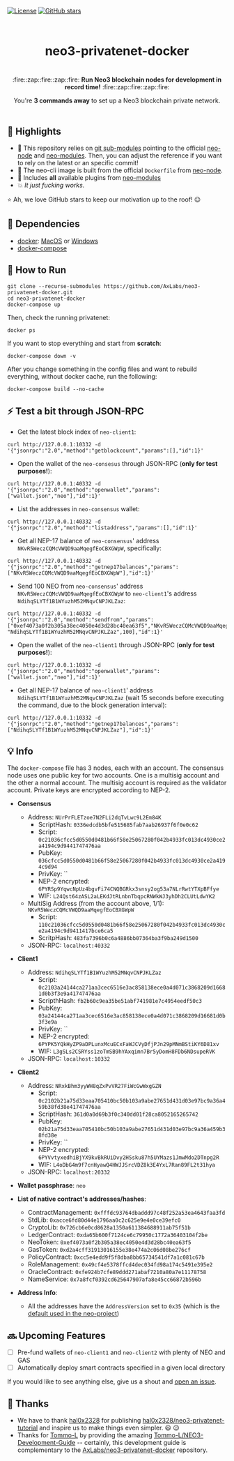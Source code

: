 [![License](https://img.shields.io/github/license/AxLabs/neo3-privatenet-docker)](https://github.com/AxLabs/neo3-privatenet-docker/blob/master/LICENSE)
[![GitHub stars](https://img.shields.io/github/stars/AxLabs/neo3-privatenet-docker?style=social)](https://github.com/AxLabs/neo3-privatenet-docker/stargazers)

<div align="center" style="margin-top: 50pt; margin-bottom: 50px;">  
<h1>neo3-privatenet-docker</h1>
<p align="center" style="margin-top: 30pt;">
  :fire::zap::fire::zap::fire:
  <b>Run Neo3 blockchain nodes for development in record time!</b>
  :fire::zap::fire::zap::fire:
</p>

<p>You're <b>3 commands away</b> to set up a Neo3 blockchain private network.</p>
</div>

## :tada: Highlights

* :green_heart: This repository relies on [git sub-modules](https://git-scm.com/book/en/v2/Git-Tools-Submodules) pointing to the official [neo-node](https://github.com/neo-project/neo-modules/) and [neo-modules](https://github.com/neo-project/neo-node/). Then, you can adjust the reference if you want to rely on the latest or an specific commit!
* :rocket: The neo-cli image is built from the official `Dockerfile` from [neo-node](https://github.com/neo-project/neo-node/).
* :100: Includes **all** available plugins from [neo-modules](https://github.com/neo-project/neo-modules/)
* :boom: *It just fucking works.*

 :star: Ah, we love GitHub stars to keep our motivation up to the roof! :wink:

## :rotating_light: Dependencies
 - [docker](https://docs.docker.com/install/): [MacOS](https://docs.docker.com/docker-for-mac/install/) or [Windows](https://docs.docker.com/docker-for-windows/install/)
 - [docker-compose](https://docs.docker.com/compose/install/)

## :running: How to Run

```
git clone --recurse-submodules https://github.com/AxLabs/neo3-privatenet-docker.git
cd neo3-privatenet-docker
docker-compose up
```

Then, check the running privatenet:

```
docker ps
```

If you want to stop everything and start from **scratch**:

```
docker-compose down -v
```

After you change something in the config files and want to rebuild everything, without docker cache, run the following:

```
docker-compose build --no-cache
```

## :zap: Test a bit through JSON-RPC

* Get the latest block index of `neo-client1`:

```
curl http://127.0.0.1:10332 -d '{"jsonrpc":"2.0","method":"getblockcount","params":[],"id":1}'
```

* Open the wallet of the `neo-consesus` through JSON-RPC (**only for test purposes!**):

```
curl http://127.0.0.1:40332 -d '{"jsonrpc":"2.0","method":"openwallet","params":["wallet.json","neo"],"id":1}'
```

* List the addresses in `neo-consensus` wallet:

```
curl http://127.0.0.1:40332 -d '{"jsonrpc":"2.0","method":"listaddress","params":[],"id":1}'
```

* Get all NEP-17 balance of `neo-consensus`' address `NKvR5WeczCQMcVWQD9aaMqegfEoCBXGWpW`, specifically:

```
curl http://127.0.0.1:40332 -d '{"jsonrpc":"2.0","method":"getnep17balances","params":["NKvR5WeczCQMcVWQD9aaMqegfEoCBXGWpW"],"id":1}'
```

* Send 100 NEO from `neo-consensus`' address `NKvR5WeczCQMcVWQD9aaMqegfEoCBXGWpW` to `neo-client1`'s address `NdihqSLYTf1B1WYuzhM52MNqvCNPJKLZaz`:

```
curl http://127.0.0.1:40332 -d '{"jsonrpc":"2.0","method":"sendfrom","params":["0xef4073a0f2b305a38ec4050e4d3d28bc40ea63f5","NKvR5WeczCQMcVWQD9aaMqegfEoCBXGWpW", "NdihqSLYTf1B1WYuzhM52MNqvCNPJKLZaz",100],"id":1}'
```

* Open the wallet of the `neo-client1` through JSON-RPC (**only for test purposes!**):

```
curl http://127.0.0.1:10332 -d '{"jsonrpc":"2.0","method":"openwallet","params":["wallet.json","neo"],"id":1}'
```

* Get all NEP-17 balance of `neo-client1`' address `NdihqSLYTf1B1WYuzhM52MNqvCNPJKLZaz` (wait 15 seconds before executing the command, due to the block generation interval): 

```
curl http://127.0.0.1:10332 -d '{"jsonrpc":"2.0","method":"getnep17balances","params":["NdihqSLYTf1B1WYuzhM52MNqvCNPJKLZaz"],"id":1}'
```

## :bulb: Info

The `docker-compose` file has 3 nodes, each with an account. The consensus node uses one public key for two accounts. One is a multisig account and the other a normal account. The multisig account is required as the validator account. Private keys are encrypted according to NEP-2.

* **Consensus**
  * Address: `NUrPrFLETzoe7N2FLi2dqTvLwc9L2Em84K`
    * ScriptHash: `0336edcdb5bfe515685fab7aab26937f6f0e0c62`
    * Script: `0c21036cfcc5d0550d0481b66f58e25067280f042b4933fc013dc4930ce2a4194c9d9441747476aa`
    * PubKey: `036cfcc5d0550d0481b66f58e25067280f042b4933fc013dc4930ce2a4194c9d94`
    * PrivKey: ``
    * NEP-2 encrypted: `6PYRSp9YqwcNpUz4bgvFi74CNQBGRkx3snsy2og53a7NLrRwtYTXpBFfye`
    * WIF: `L24Qst64zASL2aLEKdJtRLnbnTbqpcRNWkWJ3yhDh2CLUtLdwYK2`
  * MultiSig Address (from the account above, 1/1): `NKvR5WeczCQMcVWQD9aaMqegfEoCBXGWpW`
    * Script: `110c21036cfcc5d0550d0481b66f58e25067280f042b4933fc013dc4930ce2a4194c9d9411417bce6ca5`
    * ScritpHash: `483fa7396b0c6a4886bb07364ba3f9ba249d1500`
  * JSON-RPC: `localhost:40332`
* **Client1**
  * Address: `NdihqSLYTf1B1WYuzhM52MNqvCNPJKLZaz`
    * Script: `0c2103a24144ca271aa3cec6516e3ac858138ece0a4d071c3868209d16681d0b3f3e9a41747476aa`
    * ScripthHash: `fb2b60c9ea35be51abf741981e7c4954eedf50c3`
    * PubKey: `03a24144ca271aa3cec6516e3ac858138ece0a4d071c3868209d16681d0b3f3e9a`
    * PrivKey: ``
    * NEP-2 encrypted: `6PYPK5YQkHyZP9aDPLunxMcuECxFaWJCVyDfjPJn29pMNmBStiKY6D81xv`
    * WIF: `L3gSLs2CSRYss1zoTmSB9hYAxqimn7Br5yDomH8FDb6NDsupeRVK`
  * JSON-RPC: `localhost:10332`
* **Client2**
  * Address: `NRxkBhm3yyWH8qZxPvVR27FiWcGwWxgGZN`
    * Script: `0c2102b21a75d33eaa705410bc50b103a9abe27651d431d03e97bc9a36a459b38fd38e41747476aa`
    * ScriptHash: `361d0a0d69b3f0c340dd01f28ca8052165265742`
    * PubKey: `02b21a75d33eaa705410bc50b103a9abe27651d431d03e97bc9a36a459b38fd38e`
    * PrivKey: ``
    * NEP-2 encrypted: `6PYVvtyxedhiBjYX9kvBkRUiDvy2HSsku87h5UYMazs1JmwMdo2DTnpg2R`
    * WIF: `L4oDbG4m9f7cnHyawQ4HWJJSrcVDZ8k3E4YxL7Ran89FL2t31hya`
  * JSON-RPC: `localhost:20332`

* **Wallet passphrase**: `neo`

* **List of native contract's addresses/hashes**:
  * ContractManagement: `0xfffdc93764dbaddd97c48f252a53ea4643faa3fd`
  * StdLib:             `0xacce6fd80d44e1796aa0c2c625e9e4e0ce39efc0`
  * CryptoLib:          `0x726cb6e0cd8628a1350a611384688911ab75f51b`
  * LedgerContract:     `0xda65b600f7124ce6c79950c1772a36403104f2be`
  * NeoToken:           `0xef4073a0f2b305a38ec4050e4d3d28bc40ea63f5`
  * GasToken:           `0xd2a4cff31913016155e38e474a2c06d08be276cf`
  * PolicyContract:     `0xcc5e4edd9f5f8dba8bb65734541df7a1c081c67b`
  * RoleManagement:     `0x49cf4e5378ffcd4dec034fd98a174c5491e395e2`
  * OracleContract:     `0xfe924b7cfe89ddd271abaf7210a80a7e11178758`
  * NameService:        `0x7a8fcf0392cd625647907afa8e45cc66872b596b`

* **Address Info**:
  * All the addresses have the `AddressVersion` set to `0x35` (which is the [default used in the neo-project](https://github.com/neo-project/neo/blob/402e9b19d80bb9093601f5ac57ff0cdc3c6cf6ab/src/neo/ProtocolSettings.cs#L50))

## :soon: Upcoming Features

- [ ] Pre-fund wallets of `neo-client1` and `neo-client2` with plenty of NEO and GAS
- [ ] Automatically deploy smart contracts specified in a given local directory

If you would like to see anything else, give us a shout and [open an issue](https://github.com/AxLabs/neo3-privatenet-docker/issues).

## :pray: Thanks

* We have to thank [hal0x2328](https://github.com/hal0x2328) for publishing [hal0x2328/neo3-privatenet-tutorial](https://github.com/hal0x2328/neo3-privatenet-tutorial) and inspire us to make things even simpler. :smiley: :wink:
* Thanks for [Tommo-L](https://github.com/Tommo-L) by providing the amazing [Tommo-L/NEO3-Development-Guide](https://github.com/Tommo-L/NEO3-Development-Guide) -- certainly, this development guide is complementary to the [AxLabs/neo3-privatenet-docker](https://github.com/AxLabs/neo3-privatenet-docker) repository.

